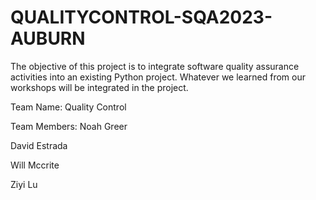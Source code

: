 # QUALITYCONTROL-SQA2023-AUBURN
The objective of this project is to integrate software quality assurance activities into an existing Python project. Whatever we learned from our workshops will be integrated in the project.

Team Name: Quality Control

Team Members:
Noah Greer

David Estrada 

Will Mccrite

Ziyi Lu